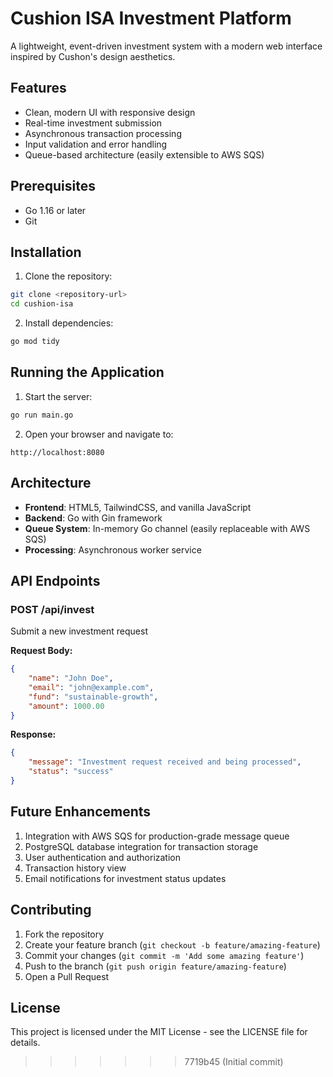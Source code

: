 # Cushion ISA Investment Platform

A lightweight, event-driven investment system with a modern web interface inspired by Cushon's design aesthetics.

## Features

- Clean, modern UI with responsive design
- Real-time investment submission
- Asynchronous transaction processing
- Input validation and error handling
- Queue-based architecture (easily extensible to AWS SQS)

## Prerequisites

- Go 1.16 or later
- Git

## Installation

1. Clone the repository:
```bash
git clone <repository-url>
cd cushion-isa
```

2. Install dependencies:
```bash
go mod tidy
```

## Running the Application

1. Start the server:
```bash
go run main.go
```

2. Open your browser and navigate to:
```
http://localhost:8080
```

## Architecture

- **Frontend**: HTML5, TailwindCSS, and vanilla JavaScript
- **Backend**: Go with Gin framework
- **Queue System**: In-memory Go channel (easily replaceable with AWS SQS)
- **Processing**: Asynchronous worker service

## API Endpoints

### POST /api/invest
Submit a new investment request

**Request Body:**
```json
{
    "name": "John Doe",
    "email": "john@example.com",
    "fund": "sustainable-growth",
    "amount": 1000.00
}
```

**Response:**
```json
{
    "message": "Investment request received and being processed",
    "status": "success"
}
```

## Future Enhancements

1. Integration with AWS SQS for production-grade message queue
2. PostgreSQL database integration for transaction storage
3. User authentication and authorization
4. Transaction history view
5. Email notifications for investment status updates

## Contributing

1. Fork the repository
2. Create your feature branch (`git checkout -b feature/amazing-feature`)
3. Commit your changes (`git commit -m 'Add some amazing feature'`)
4. Push to the branch (`git push origin feature/amazing-feature`)
5. Open a Pull Request

## License

This project is licensed under the MIT License - see the LICENSE file for details. 
>>>>>>> 7719b45 (Initial commit)
